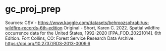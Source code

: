 # gc_proj_prep

Sources:
CSV - https://www.kaggle.com/datasets/behroozsohrabi/us-wildfire-records-6th-edition
Original - Short, Karen C. 2022. Spatial wildfire occurrence data for the United States, 1992-2020 [FPA_FOD_20221014]. 6th Edition. Fort Collins, CO: Forest Service Research Data Archive. https://doi.org/10.2737/RDS-2013-0009.6


